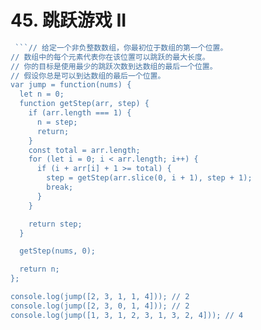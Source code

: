 # 45. 跳跃游戏 II

```js
 ```// 给定一个非负整数数组，你最初位于数组的第一个位置。
// 数组中的每个元素代表你在该位置可以跳跃的最大长度。
// 你的目标是使用最少的跳跃次数到达数组的最后一个位置。
// 假设你总是可以到达数组的最后一个位置。
var jump = function(nums) {
  let n = 0;
  function getStep(arr, step) {
    if (arr.length === 1) {
      n = step;
      return;
    }
    const total = arr.length;
    for (let i = 0; i < arr.length; i++) {
      if (i + arr[i] + 1 >= total) {
        step = getStep(arr.slice(0, i + 1), step + 1);
        break;
      }
    }

    return step;
  }

  getStep(nums, 0);

  return n;
};

console.log(jump([2, 3, 1, 1, 4])); // 2
console.log(jump([2, 3, 0, 1, 4])); // 2
console.log(jump([1, 3, 1, 2, 3, 1, 3, 2, 4])); // 4
